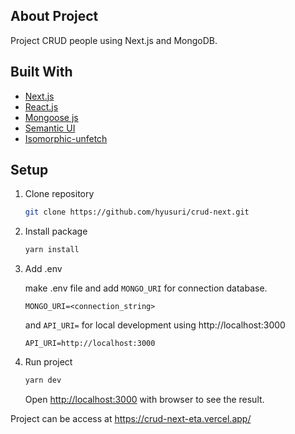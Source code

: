 ## About Project

Project CRUD people using Next.js and MongoDB.

## Built With

* [Next.js](https://nextjs.org/)
* [React.js](https://reactjs.org/)
* [Mongoose js](https://mongoosejs.com/)
* [Semantic UI](https://semantic-ui.com/)
* [Isomorphic-unfetch](https://www.npmjs.com/package/isomorphic-unfetch)

## Setup

1. Clone repository
    ```sh
    git clone https://github.com/hyusuri/crud-next.git
    ```
2. Install package
    ```sh
    yarn install
    ```
3. Add .env
  
    make .env file and add  `MONGO_URI`  for connection database.
    ```bin
    MONGO_URI=<connection_string>
    ```
    and `API_URI=` for local development using http://localhost:3000
    ```bin
    API_URI=http://localhost:3000
    ```

4. Run project
    ```sh
    yarn dev
    ```
    Open [http://localhost:3000](http://localhost:3000) with browser to see the result.

Project can be access at https://crud-next-eta.vercel.app/
